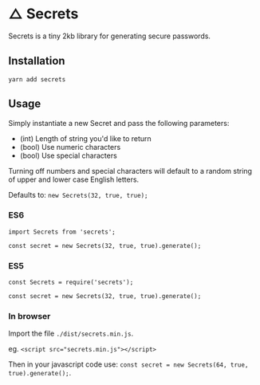 # △ Secrets

Secrets is a tiny 2kb library for generating secure passwords.

## Installation

`yarn add secrets`

## Usage

Simply instantiate a new Secret and pass the following parameters:

- (int) Length of string you'd like to return
- (bool) Use numeric characters
- (bool) Use special characters

Turning off numbers and special characters will default to a random string of upper and lower case English letters.

Defaults to: `new Secrets(32, true, true);`

### ES6

```
import Secrets from 'secrets';

const secret = new Secrets(32, true, true).generate();
```

### ES5

```
const Secrets = require('secrets');

const secret = new Secrets(32, true, true).generate();
```

### In browser

Import the file `./dist/secrets.min.js`.

eg. `<script src="secrets.min.js"></script>`

Then in your javascript code use: `const secret = new Secrets(64, true, true).generate();`.
